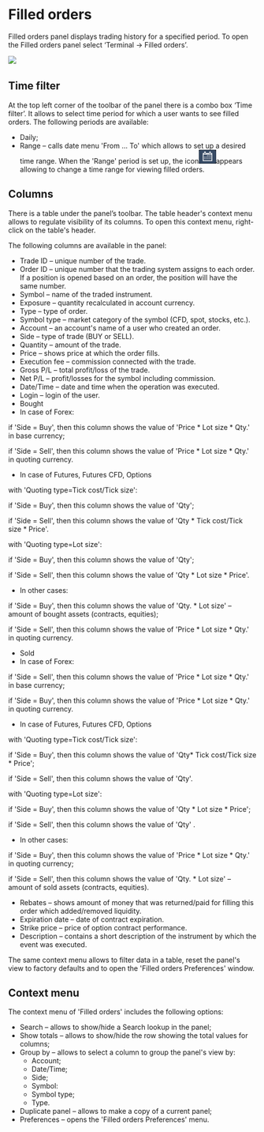 # Filled orders

Filled orders panel displays trading history for a specified period. To open the Filled orders panel select ‘Terminal -&gt; Filled orders’.

![](../../../.gitbook/assets/screen-shot-2018-12-18-at-12.19.png)

## **Time filter**

At the top left corner of the toolbar of the panel there is a combo box ‘Time filter’. It allows to select time period for which a user wants to see filled orders. The following periods are available:

* Daily;
* Range – calls date menu 'From ... To' which allows to set up a desired time range. When the 'Range' period is set up, the icon![](../../../.gitbook/assets/1%20%2810%29.png)appears allowing to change a time range for viewing filled orders.

## **Columns**

There is a table under the panel’s toolbar. The table header's context menu allows to regulate visibility of its columns. To open this context menu, right-click on the table's header.

The following columns are available in the panel:

* Trade ID – unique number of the trade.
* Order ID – unique number that the trading system assigns to each order. If a position is opened based on an order, the position will have the same number.
* Symbol – name of the traded instrument.
* Exposure – quantity recalculated in account currency.
* Type – type of order.
* Symbol type – market category of the symbol \(CFD, spot, stocks, etc.\).
* Account – an account's name of a user who created an order.
* Side – type of trade \(BUY or SELL\).
* Quantity – amount of the trade.
* Price – shows price at which the order fills.
* Execution fee – commission connected with the trade.
* Gross P/L – total profit/loss of the trade.
* Net P/L – profit/losses for the symbol including commission.
* Date/Time – date and time when the operation was executed.
* Login – login of the user.
* Bought
* In case of Forex:

if 'Side = Buy', then this column shows the value of 'Price \* Lot size \* Qty.' in base currency;

if 'Side = Sell', then this column shows the value of 'Price \* Lot size \* Qty.' in quoting currency.

* In case of Futures, Futures CFD, Options

with 'Quoting type=Tick cost/Tick size':

if 'Side = Buy', then this column shows the value of 'Qty';

if 'Side = Sell', then this column shows the value of 'Qty \* Tick cost/Tick size \* Price'.

with 'Quoting type=Lot size':

if 'Side = Buy', then this column shows the value of 'Qty';

if 'Side = Sell', then this column shows the value of 'Qty \* Lot size \* Price'.

* In other cases:

if 'Side = Buy', then this column shows the value of 'Qty. \* Lot size' – amount of bought assets \(contracts, equities\);

if 'Side = Sell', then this column shows the value of 'Price \* Lot size \* Qty.' in quoting currency.

* Sold
* In case of Forex:

if 'Side = Sell', then this column shows the value of 'Price \* Lot size \* Qty.' in base currency;

if 'Side = Buy', then this column shows the value of 'Price \* Lot size \* Qty.' in quoting currency.

* In case of Futures, Futures CFD, Options

with 'Quoting type=Tick cost/Tick size':

if 'Side = Buy', then this column shows the value of 'Qty\* Tick cost/Tick size \* Price';

if 'Side = Sell', then this column shows the value of 'Qty'.

with 'Quoting type=Lot size':

if 'Side = Buy', then this column shows the value of 'Qty \* Lot size \* Price';

if 'Side = Sell', then this column shows the value of 'Qty' .

* In other cases:

if 'Side = Buy', then this column shows the value of 'Price \* Lot size \* Qty.' in quoting currency;

if 'Side = Sell', then this column shows the value of 'Qty. \* Lot size' – amount of sold assets \(contracts, equities\).

* Rebates – shows amount of money that was returned/paid for filling this order which added/removed liquidity.
* Expiration date – date of contract expiration.
* Strike price – price of option contract performance.
* Description – contains a short description of the instrument by which the event was executed.

The same context menu allows to filter data in a table, reset the panel's view to factory defaults and to open the 'Filled orders Preferences' window.

## **Context menu**

The context menu of 'Filled orders' includes the following options:

* Search – allows to show/hide a Search lookup in the panel;
* Show totals – allows to show/hide the row showing the total values for columns;
* Group by – allows to select a column to group the panel's view by:
  * Account;
  * Date/Time;
  * Side;
  * Symbol:
  * Symbol type;
  * Type.
* Duplicate panel – allows to make a copy of a current panel;
* Preferences – opens the 'Filled orders Preferences' menu.

